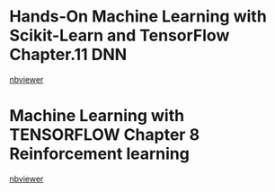 
# Hands-On Machine Learning with Scikit-Learn and TensorFlow Chapter.11 DNN      

[nbviewer](http://nbviewer.jupyter.org/github/songys/book_review/blob/master/hands_on_machine_learning_with%20scikit-learn_and%20tensorflow_11_DNN/11_deep_learning.ipynb)

# Machine Learning with TENSORFLOW Chapter 8 Reinforcement learning      
[nbviewer](http://nbviewer.jupyter.org/github/songys/book_review/blob/master/tensorflow_book_08_RL/Concept01_rl.ipynb)


